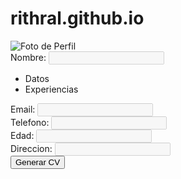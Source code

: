 ﻿# rithral.github.io
<html lang="es">
  <head>
    <meta charset="UTF-8">
    <meta http-equiv="X-UA-Compatible" content="IE=edge">
    <meta name="viewport" content="width=device-width, initial-scale=1.0">
    <title>Generador de Curriculum Vitae</title>
    <link rel="stylesheet" type="text/css" href="css/style.css">
   
  </head>
  <body>
    <div class="form">
      <div class="form-item">
        <img id="fotoPerfil" src="" alt="Foto de Perfil">
        <div>
          <label for="name">Nombre:</label>
          <input type="text" id="name" disabled>
        </div>
      </div>
       <ul class="navigation" id="nav">
      <li><a id="DatosBoton">Datos</a></li>
      <li><a id="ExperienciasBoton">Experiencias</a></li>     
        </ul>
      <div id="Datos">
        <div class="form-item">
        <label for="email">Email:</label>
        <input type="email" id="email" disabled>
      </div>
      <div class="form-item">
        <label for="telephone">Telefono:</label>
        <input type="tel" id="telephone" disabled>
      </div>
      <div class="form-item">
        <label for="age">Edad:</label>
        <input type="text" id="age" disabled>
      </div>
      <div class="form-item">
        <label for="address">Direccion:</label>
        <input type="text" id="address" disabled>
      </div>
    </div>
    <div id="ExperienciasF" hidden>
    <div class="form-item">
      <label for="experiencia">Experiencia:</label>
    </div>
    <div class="form-item">
      <p id="experiencia">Experiencias</p>
    </div>
    <div class="form-item">
      <label for="Intereses">Intereses:</label>  
    </div>
    <div class="form-item">
      <p id="intereses">Intereses</p>
    </div>
  </div>
      <button id="generarCV">Generar CV</button>
    </div>
    <script src="js/function.js">
     
    </script>
</body>
</html>
    

